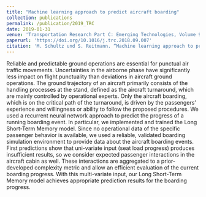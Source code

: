 ```yaml
---
title: "Machine learning approach to predict aircraft boarding"
collection: publications
permalink: /publication/2019_TRC
date: 2019-01-31
venue: 'Transportation Research Part C: Emerging Technologies, Volume 98, January 2019, Pages 391-408'
paperurl: 'https://doi.org/10.1016/j.trc.2018.09.007'
citation: 'M. Schultz und S. Reitmann. “Machine learning approach to predict aircraft boarding”. In: Journal of Transportation Research Part C: Emerging Technologies (2018).'
---
```


Reliable and predictable ground operations are essential for punctual air traffic movements. Uncertainties in the airborne phase have significantly less impact on flight punctuality than deviations in aircraft ground operations. The ground trajectory of an aircraft primarily consists of the handling processes at the stand, defined as the aircraft turnaround, which are mainly controlled by operational experts. Only the aircraft boarding, which is on the critical path of the turnaround, is driven by the passengers’ experience and willingness or ability to follow the proposed procedures. We used a recurrent neural network approach to predict the progress of a running boarding event. In particular, we implemented and trained the Long Short-Term Memory model. Since no operational data of the specific passenger behavior is available, we used a reliable, validated boarding simulation environment to provide data about the aircraft boarding events. First predictions show that uni-variate input (seat load progress) produces insufficient results, so we consider expected passenger interactions in the aircraft cabin as well. These interactions are aggregated to a prior-developed complexity metric and allow an efficient evaluation of the current boarding progress. With this multi-variate input, our Long Short-Term Memory model achieves appropriate prediction results for the boarding progress.

